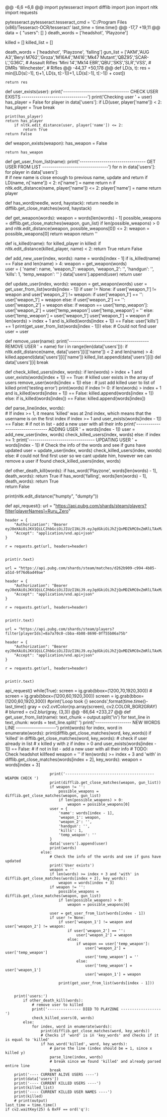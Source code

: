 @@ -6,6 +6,8 @@
import pytesseract
import difflib
import json
import nltk
import requests

pytesseract.pytesseract.tesseract_cmd = 'C:/Program Files (x86)/Tesseract-OCR/tesseract'
last_time = time.time()
@@ -17,7 +19,11 @@
data = {
    "users": []
}
death_words = ['headshot', 'Playzone']

killed = []
killed_list = []

death_words = ['headshot', 'Playzone', 'falling']
gun_list = ['AKM','AUG A3','Beryl M762','Groza','M16A4','M416','Mk47 Mutant','QBZ95','SCAR-L','G36C', # Assault Rifles
            'Mini 14','Mk14 EBR','QBU','SKS','SLR','VSS', # DMRs
            'Winchester', # Rifles
@@ -44,37 +50,178 @@ def LD(s, t):
    res = min([LD(s[:-1], t)+1,
               LD(s, t[:-1])+1, 
               LD(s[:-1], t[:-1]) + cost])

    return res


def user_exists(user):
    print('--------------------------------- CHECK USER EXISTS ---------------------------------')
    print('Checking user ' + user)    
    has_player = False
    for player in data['users']:
        if LD(user, player['name']) < 2:
            has_player = True
            break

    print(has_player)
    return has_player
        if nltk.edit_distance(user, player['name']) <= 2:
            return True
    return False

def weapon_exists(weapon):
    has_weapon = False

    return has_weapon

def get_user_from_list(name):
    print('--------------------------------- GET USER FROM LIST ---------------------------------')
    for n in data['users']:
    for player in data['users']:        
        # if new name is close enough to previous name, update and return
        if LD(name, n['name']) < 2:
            n['name'] = name
            return n
        if nltk.edit_distance(name, player['name']) <= 2:
            player['name'] = name
            return player


def has_word(needle, word, haystack):
    return needle in difflib.get_close_matches(word, haystack)


def get_weapon(words):
    weapon = words[len(words) - 1]
    possible_weapons = difflib.get_close_matches(weapon, gun_list)
    if len(possible_weapons) > 0 and nltk.edit_distance(weapon, possible_weapons[0]) <= 2:
        weapon = possible_weapons[0]
        return weapon
    return ''


def is_killed(name):
    for killed_player in killed:
        if nltk.edit_distance(killed_player, name) < 2:
            return True
    return False

def add_new_user(index, words):
    name = words[index - 1]
    if is_killed(name) == False and len(name) > 4:
        weapon = get_weapon(words)        
        user = {
            'name': name,
            'weapon_1': weapon,
            'weapon_2': '',
            'handgun': '',
            'kills': 1,
            'temp_weapon': ''
        }
        data['users'].append(user)
        return user

def update_user(index, words):
    weapon = get_weapon(words)
    user = get_user_from_list(words[index - 1])
    if user != None:
        if user['weapon_1'] != weapon and user['weapon_2'] != weapon:
            if user['weapon_1'] == '':
                user['weapon_1'] = weapon
            else:
                if user['weapon_2'] == '':
                    user['weapon_2'] = weapon
                else:
                    if weapon == user['temp_weapon']:
                        user['weapon_2'] = user['temp_weapon']
                        user['temp_weapon'] = ''
                    else:
                        user['temp_weapon'] = user['weapon_1']
                        user['weapon_1'] = weapon
        if len(words) > index + 1 and is_killed(words[index + 1]) == False:
            user['kills'] += 1
        print(get_user_from_list(words[index - 1]))
    else:
        # Could not find user
        user = user

def remove_user(name):
    print('----------------------------------------REMOVE USER ' + name)
    for i in range(len(data['users'])): 
        if nltk.edit_distance(name, data['users'][i]['name']) < 2 and len(name) > 4:
            killed.append(data['users'][i]['name'])
            killed_list.append(data['users'][i])
            del data['users'][i]
            break

def check_killed_users(index, words):
    if len(words) > index + 1 and user_exists(words[index + 1]) == True:
        # killed user exists in the array of users
        remove_user(words[index + 1])
    else :
        # just add killed user to list of killed
        print('testing error')
        print(words)
        if index != 0:
            if len(words) > index + 1 and is_killed(words[index + 1]) == False:
                killed.append(words[index + 1])
        else:
            if is_killed(words[index]) == False:
                killed.append(words[index])

def parse_line(index, words):    
    # If index >= 1, it means 'killed' was at 2nd index, which means that the username is on the first index
    if index >= 1 and user_exists(words[index - 1]) == False:
        # if not in list - add a new user with all their info
        print('--------------------------------- ADDING USER ' + words[index - 1])
        user = add_new_user(index, words)
        check_killed_users(index, words)
    else:
        if index >= 1:
            print('--------------------------------- UPDATING USER ' + words[index - 1])
            # Check the info of the words and see if guns have updated
            user = update_user(index, words)
            check_killed_users(index, words)
        else:
            # could not find first user so we cant update him, however we can remove a user if found
            check_killed_users(index, words)

def other_death_kill(words):
    if has_word('Playzone', words[len(words) - 1], death_words):
        return True
    if has_word('falling', words[len(words) - 1], death_words):
        return True        
    return False

print(nltk.edit_distance("humpty", "dumpty"))

def api_request():
    url = "https://api.pubg.com/shards/steam/players?filter[playerNames]=Ruru_Zero"

    header = {
        "Authorization": "Bearer eyJ0eXAiOiJKV1QiLCJhbGciOiJIUzI1NiJ9.eyJqdGkiOiJhZjQxMDZkMC0xZmRlLTAxMzctNWMwNS0xZDI1YjRjNGIzZGEiLCJpc3MiOiJnYW1lbG9ja2VyIiwiaWF0IjoxNTUxNjE2NTAwLCJwdWIiOiJibHVlaG9sZSIsInRpdGxlIjoicHViZyIsImFwcCI6Imd1bmZpbmRlciJ9.bfYewLKMtWYLAanOQiW136QHJj_1zo3e5GWACN9ed64",
        "Accept": "application/vnd.api+json"
    }

    r = requests.get(url, headers=header)


    print(r.text)

    url = "https://api.pubg.com/shards/steam/matches/d262b909-c994-4b85-a51d-9f76d6ad49ae"

    header = {
        "Authorization": "Bearer eyJ0eXAiOiJKV1QiLCJhbGciOiJIUzI1NiJ9.eyJqdGkiOiJhZjQxMDZkMC0xZmRlLTAxMzctNWMwNS0xZDI1YjRjNGIzZGEiLCJpc3MiOiJnYW1lbG9ja2VyIiwiaWF0IjoxNTUxNjE2NTAwLCJwdWIiOiJibHVlaG9sZSIsInRpdGxlIjoicHViZyIsImFwcCI6Imd1bmZpbmRlciJ9.bfYewLKMtWYLAanOQiW136QHJj_1zo3e5GWACN9ed64",
        "Accept": "application/vnd.api+json"
    }

    r = requests.get(url, headers=header)


    print(r.text)

    url = "https://api.pubg.com/shards/steam/players?filter[playerIds]=8a7a70c0-cbba-4b08-8690-0ff55b06a75b"

    header = {
        "Authorization": "Bearer eyJ0eXAiOiJKV1QiLCJhbGciOiJIUzI1NiJ9.eyJqdGkiOiJhZjQxMDZkMC0xZmRlLTAxMzctNWMwNS0xZDI1YjRjNGIzZGEiLCJpc3MiOiJnYW1lbG9ja2VyIiwiaWF0IjoxNTUxNjE2NTAwLCJwdWIiOiJibHVlaG9sZSIsInRpdGxlIjoicHViZyIsImFwcCI6Imd1bmZpbmRlciJ9.bfYewLKMtWYLAanOQiW136QHJj_1zo3e5GWACN9ed64",
        "Accept": "application/vnd.api+json"
    }

    r = requests.get(url, headers=header)


    print(r.text)

api_request()
while(True):
    screen = ig.grab(bbox=(1200,70,1920,300))
    # screen = ig.grab(bbox=(1200,60,1920,300))
    screen = ig.grab(bbox=(1200,60,1920,300))
    #print('Loop took {} seconds',format(time.time()-last_time))
    gray = cv2.cvtColor(np.array(screen), cv2.COLOR_BGR2GRAY)    
    # blurred = cv2.blur(gray, (3,3))
@@ -86,64 +233,27 @@ def get_user_from_list(name):
        text_chunk = output.split('\n')
        for text_line in text_chunk:
            words = text_line.split(' ')
            print('------------------ NEW WORDS LINE --------------------')
            print(words)
            for index, word in enumerate(words):
                print(difflib.get_close_matches(word, key_words))
                if 'killed' in difflib.get_close_matches(word, key_words):
                    # check if user already in list
                    # x killed y with z
                    if index > 0 and user_exists(words[index - 1]) == False:
                        # if not in list - add a new user with all their info
                        # TODO: Check headshot killfeed
                        weapon = ''
                        if len(words) >= index + 3 and 'with' in difflib.get_close_matches(words[index + 2], key_words):
                            weapon = words[index + 3]

                        print('----------------------------------------WEAPON CHECK ')
                        print(difflib.get_close_matches(weapon, gun_list))
                        if weapon != '':
                            possible_weapons = difflib.get_close_matches(weapon, gun_list)
                            if len(possible_weapons) > 0:
                                weapon = possible_weapons[0]
                        user = {
                            'name': words[index - 1],
                            'weapon_1': weapon,
                            'weapon_2': '',
                            'handgun': '',
                            'kills': 1,
                            'temp_weapon': ''
                        }
                        data['users'].append(user)
                        print(words)
                    else:
                        # Check the info of the words and see if guns have updated
                        print('User exists')
                        weapon = ''
                        if len(words) >= index + 3 and 'with' in difflib.get_close_matches(words[index + 2], key_words):
                            weapon = words[index + 3]
                        if weapon != '':
                            possible_weapons = difflib.get_close_matches(weapon, gun_list)
                            if len(possible_weapons) > 0:
                                weapon = possible_weapons[0]

                        user = get_user_from_list(words[index - 1])
                        if user != None:
                            if user['weapon_1'] != weapon and user['weapon_2'] != weapon:
                                if user['weapon_2'] == '':
                                    user['weapon_2'] = weapon
                                else:
                                    if weapon == user['temp_weapon']:
                                        user['weapon_2'] = user['temp_weapon']
                                        user['temp_weapon'] = ''
                                    else:
                                        user['temp_weapon'] = user['weapon_1']
                                        user['weapon_1'] = weapon

                            print(get_user_from_list(words[index - 1]))


        print('users:')
            if other_death_kill(words):
                # remove user to killed
                print('--------------- DIED TO PLAYZONE ------------------')
                check_killed_users(0, words)
            else:
                for index, word in enumerate(words):
                    print(difflib.get_close_matches(word, key_words))                
                    # Checks if 'word' is in 'key_words' and checks if it is equal to 'killed'
                    if has_word('killed', word, key_words):
                        # parse the line (index should be = 1, since x killed y)
                        parse_line(index, words)
                        # break since we found 'killed' and already parsed entire line
                        break
        print('---- CURRENT ALIVE USERS ----')
        print(data['users'])
        print('---- CURRENT KILLED USERS ----')
        print(killed_list)
        print('---- CURRENT KILLED USER NAMES ----')
        print(killed)
        # print(output)
    last_time = time.time()
    if cv2.waitKey(25) & 0xFF == ord('q'):
